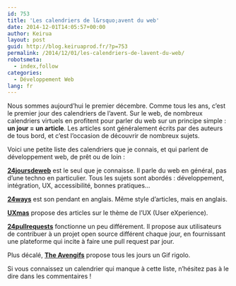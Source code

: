 ```yaml
---
id: 753
title: 'Les calendriers de l&rsquo;avent du web'
date: 2014-12-01T14:05:57+00:00
author: Keirua
layout: post
guid: http://blog.keiruaprod.fr/?p=753
permalink: /2014/12/01/les-calendriers-de-lavent-du-web/
robotsmeta:
  - index,follow
categories:
  - Développement Web
lang: fr
---
```

Nous sommes aujourd&rsquo;hui le premier décembre. Comme tous les ans, c&rsquo;est le premier jour des calendriers de l&rsquo;avent. Sur le web, de nombreux calendriers virtuels en profitent pour parler du web sur un principe simple : **un jour = un article**. Les articles sont généralement écrits par des auteurs de tous bord, et c&rsquo;est l&rsquo;occasion de découvrir de nombreux sujets.

Voici une petite liste des calendriers que je connais, et qui parlent de développement web, de prêt ou de loin :

[**24joursdeweb**](http://www.24joursdeweb.fr/) est le seul que je connaisse. Il parle du web en général, pas d&rsquo;une techno en particulier. Tous les sujets sont abordés : développement, intégration, UX, accessibilité, bonnes pratiques&#8230;

[**24ways**](http://24ways.org/) est son pendant en anglais. Même style d&rsquo;articles, mais en anglais.

[**UXmas**](http://uxmas.com/) propose des articles sur le thème de l&rsquo;UX (User eXperience).

[**24pullrequests**](http://24pullrequests.com/) fonctionne un peu différement. Il propose aux utilisateurs de contribuer à un projet open source différent chaque jour, en fournissant une plateforme qui incite à faire une pull request par jour.

Plus décalé, [**The Avengifs**](http://the-avengifs.com) propose tous les jours un Gif rigolo.

Si vous connaissez un calendrier qui manque à cette liste, n&rsquo;hésitez pas à le dire dans les commentaires !